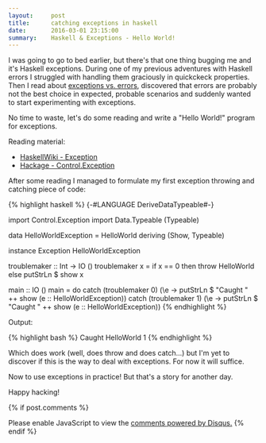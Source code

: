 ```yaml
---
layout:     post
title:      catching exceptions in haskell
date:       2016-03-01 23:15:00
summary:    Haskell & Exceptions - Hello World!
---
```


I was going to go to bed earlier, but there's that one thing bugging me and it's Haskell exceptions. During one of my previous adventures with Haskell errors I struggled with handling them graciously in quickckeck properties. Then I read about [exceptions vs. errors](https://wiki.haskell.org/Error_vs._Exception), discovered that errors are probably not the best choice in expected, probable scenarios and suddenly wanted to start experimenting with exceptions.

No time to waste, let's do some reading and write a "Hello World!" program for exceptions.

Reading material:

* [HaskellWiki - Exception](https://wiki.haskell.org/Exception)
* [Hackage - Control.Exception](https://hackage.haskell.org/package/base-4.8.2.0/docs/Control-Exception.html)

After some reading I managed to formulate my first exception throwing and catching piece of code:

{% highlight haskell %}
{-#LANGUAGE DeriveDataTypeable#-}

import Control.Exception
import Data.Typeable (Typeable)

data HelloWorldException = HelloWorld deriving (Show, Typeable)

instance Exception HelloWorldException

troublemaker :: Int -> IO ()
troublemaker x = if x == 0 then throw HelloWorld else putStrLn $ show x

main :: IO ()
main = do
	catch (troublemaker 0) (\e -> putStrLn $ "Caught " ++ show (e :: HelloWorldException))
	catch (troublemaker 1) (\e -> putStrLn $ "Caught " ++ show (e :: HelloWorldException))
{% endhighlight %}

Output:

{% highlight bash %}
Caught HelloWorld
1
{% endhighlight %}

Which does work (well, does throw and does catch...) but I'm yet to discover if this is the way to deal with exceptions. For now it will suffice.

Now to use exceptions in practice! But that's a story for another day.

Happy hacking!

{% if post.comments %}
<div id="disqus_thread"></div>
<script>
    (function() {  // DON'T EDIT BELOW THIS LINE
        var d = document, s = d.createElement('script');

        s.src = '//piotrjustyna.disqus.com/embed.js';

        s.setAttribute('data-timestamp', +new Date());
        (d.head || d.body).appendChild(s);
    })();
</script>
<noscript>Please enable JavaScript to view the <a href="https://disqus.com/?ref_noscript" rel="nofollow">comments powered by Disqus.</a></noscript>
{% endif %}

